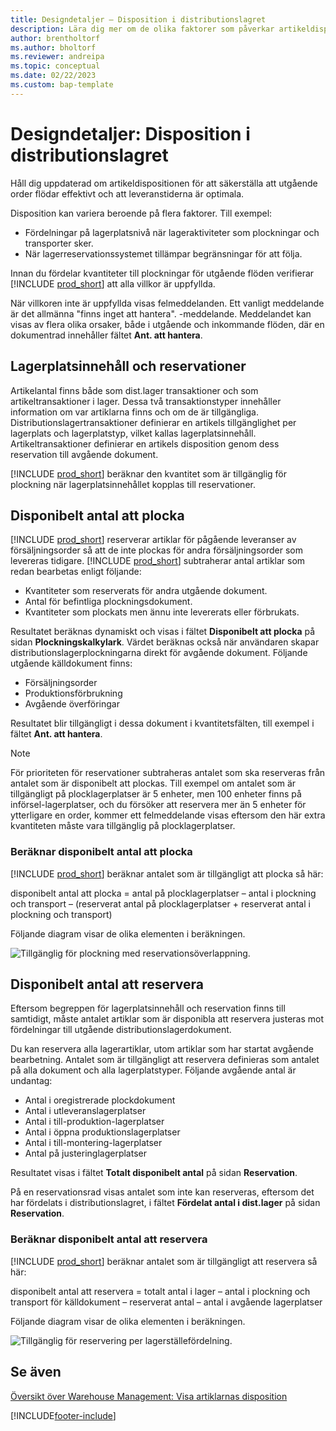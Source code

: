 ```yaml
---
title: Designdetaljer – Disposition i distributionslagret
description: Lära dig mer om de olika faktorer som påverkar artikeldispositionen i distributionslagret.
author: brentholtorf
ms.author: bholtorf
ms.reviewer: andreipa
ms.topic: conceptual
ms.date: 02/22/2023
ms.custom: bap-template
---
```

# Designdetaljer: Disposition i distributionslagret

Håll dig uppdaterad om artikeldispositionen för att säkerställa att utgående order flödar effektivt och att leveranstiderna är optimala.  

Disposition kan variera beroende på flera faktorer. Till exempel:

* Fördelningar på lagerplatsnivå när lageraktiviteter som plockningar och transporter sker.
* När lagerreservationssystemet tillämpar begränsningar för att följa.

Innan du fördelar kvantiteter till plockningar för utgående flöden verifierar [!INCLUDE [prod_short](includes/prod_short.md)] att alla villkor är uppfyllda.

När villkoren inte är uppfyllda visas felmeddelanden. Ett vanligt meddelande är det allmänna "finns inget att hantera". -meddelande. Meddelandet kan visas av flera olika orsaker, både i utgående och inkommande flöden, där en dokumentrad innehåller fältet **Ant. att hantera**.

## Lagerplatsinnehåll och reservationer  

Artikelantal finns både som dist.lager transaktioner och som artikeltransaktioner i lager. Dessa två transaktionstyper innehåller information om var artiklarna finns och om de är tillgängliga. Distributionslagertransaktioner definierar en artikels tillgänglighet per lagerplats och lagerplatstyp, vilket kallas lagerplatsinnehåll. Artikeltransaktioner definierar en artikels disposition genom dess reservation till avgående dokument.  

[!INCLUDE [prod_short](includes/prod_short.md)] beräknar den kvantitet som är tillgänglig för plockning när lagerplatsinnehållet kopplas till reservationer.  

## Disponibelt antal att plocka  

[!INCLUDE [prod_short](includes/prod_short.md)] reserverar artiklar för pågående leveranser av försäljningsorder så att de inte plockas för andra försäljningsorder som levereras tidigare. [!INCLUDE [prod_short](includes/prod_short.md)] subtraherar antal artiklar som redan bearbetas enligt följande:

* Kvantiteter som reserverats för andra utgående dokument.
* Antal för befintliga plockningsdokument.
* Kvantiteter som plockats men ännu inte levererats eller förbrukats.  

Resultatet beräknas dynamiskt och visas i fältet **Disponibelt att plocka** på sidan **Plockningskalkylark**. Värdet beräknas också när användaren skapar distributionslagerplockningarna direkt för avgående dokument. Följande utgående källdokument finns:

* Försäljningsorder
* Produktionsförbrukning
* Avgående överföringar

Resultatet blir tillgängligt i dessa dokument i kvantitetsfälten, till exempel i fältet **Ant. att hantera**.  

> [!NOTE]  
> För prioriteten för reservationer subtraheras antalet som ska reserveras från antalet som är disponibelt att plockas. Till exempel om antalet som är tillgängligt på plocklagerplatser är 5 enheter, men 100 enheter finns på införsel-lagerplatser, och du försöker att reservera mer än 5 enheter för ytterligare en order, kommer ett felmeddelande visas eftersom den här extra kvantiteten måste vara tillgänglig på plocklagerplatser.  

### Beräknar disponibelt antal att plocka  

[!INCLUDE [prod_short](includes/prod_short.md)] beräknar antalet som är tillgängligt att plocka så här:  

disponibelt antal att plocka = antal på plocklagerplatser – antal i plockning och transport – (reserverat antal på plocklagerplatser + reserverat antal i plockning och transport)  

Följande diagram visar de olika elementen i beräkningen.  

![Tillgänglig för plockning med reservationsöverlappning.](media/design_details_warehouse_management_availability_2.png "Tillgänglig för plockning med reservationsöverlappning")  

## Disponibelt antal att reservera

Eftersom begreppen för lagerplatsinnehåll och reservation finns till samtidigt, måste antalet artiklar som är disponibla att reservera justeras mot fördelningar till utgående distributionslagerdokument.  

Du kan reservera alla lagerartiklar, utom artiklar som har startat avgående bearbetning. Antalet som är tillgängligt att reservera definieras som antalet på alla dokument och alla lagerplatstyper. Följande avgående antal är undantag:  

* Antal i oregistrerade plockdokument  
* Antal i utleveranslagerplatser  
* Antal i till-produktion-lagerplatser  
* Antal i öppna produktionslagerplatser  
* Antal i till-montering-lagerplatser  
* Antal på justeringlagerplatser  

Resultatet visas i fältet **Totalt disponibelt antal** på sidan **Reservation**.  

På en reservationsrad visas antalet som inte kan reserveras, eftersom det har fördelats i distributionslagret, i fältet **Fördelat antal i dist.lager** på sidan **Reservation**.  

### Beräknar disponibelt antal att reservera

[!INCLUDE [prod_short](includes/prod_short.md)] beräknar antalet som är tillgängligt att reservera så här:  

disponibelt antal att reservera = totalt antal i lager – antal i plockning och transport för källdokument – reserverat antal – antal i avgående lagerplatser  

Följande diagram visar de olika elementen i beräkningen.  

![Tillgänglig för reservering per lagerställefördelning.](media/design_details_warehouse_management_availability_3.png "Tillgänglig för reservering per lagerställefördelning")  

## Se även  

[Översikt över Warehouse Management: ](design-details-warehouse-management.md)
[Visa artiklarnas disposition](inventory-how-availability-overview.md)


[!INCLUDE[footer-include](includes/footer-banner.md)]